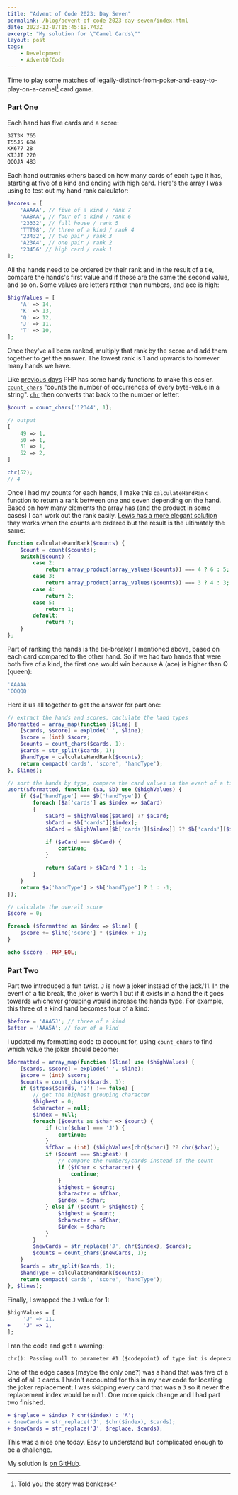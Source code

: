 ```yaml
---
title: "Advent of Code 2023: Day Seven"
permalink: /blog/advent-of-code-2023-day-seven/index.html
date: 2023-12-07T15:45:19.743Z
excerpt: "My solution for \"Camel Cards\""
layout: post
tags:
    - Development
    - AdventOfCode
---
```


Time to play some matches of legally-distinct-from-poker-and-easy-to-play-on-a-camel[^1] card game.

### Part One

Each hand has five cards and a score:

```bash
32T3K 765
T55J5 684
KK677 28
KTJJT 220
QQQJA 483
```

Each hand outranks others based on how many cards of each type it has, starting at five of a kind and ending with high card. Here's the array I was using to test out my hand rank calculator:

```php
$scores = [
    'AAAAA', // five of a kind / rank 7
    'AA8AA', // four of a kind / rank 6
    '23332', // full house / rank 5
    'TTT98', // three of a kind / rank 4
    '23432', // two pair / rank 3
    'A23A4', // one pair / rank 2
    '23456' // high card / rank 1
];
```

All the hands need to be ordered by their rank and in the result of a tie, compare the hands's first value and if those are the same the second value, and so on. Some values are letters rather than numbers, and ace is high:

```php
$highValues = [
    'A' => 14,
    'K' => 13,
    'Q' => 12,
    'J' => 11,
    'T' => 10,
];
```

Once they've all been ranked, multiply that rank by the score and add them together to get the answer. The lowest rank is 1 and upwards to however many hands we have.

Like [previous days](https://rknight.me/blog/tags/adventofcode/) PHP has some handy functions to make this easier. [`count_chars`](https://www.php.net/manual/en/function.count-chars.php) "counts the number of occurrences of every byte-value in a string". [`chr`](https://www.php.net/manual/en/function.chr.php) then converts that back to the number or letter:

```php
$count = count_chars('12344', 1);

// output
[
	49 => 1,
	50 => 1,
	51 => 1,
	52 => 2,
]

chr(52);
// 4
```

Once I had my counts for each hands, I make this `calculateHandRank` function to return a rank between one and seven depending on the hand. Based on how many elements the array has (and the product in some cases) I can work out the rank easily. [Lewis has a more elegant solution](https://lewisdale.dev/post/advent-of-code-2023-day-seven/) thay works when the counts are ordered but the result is the ultimately the same:

```php
function calculateHandRank($counts) {
    $count = count($counts);
    switch($count) {
        case 2:
            return array_product(array_values($counts)) === 4 ? 6 : 5;
        case 3:
            return array_product(array_values($counts)) === 3 ? 4 : 3;
        case 4:
            return 2;
        case 5:
            return 1;
        default:
            return 7;
    }
};
```

Part of ranking the hands is the tie-breaker I mentioned above, based on each card compared to the other hand. So if we had two hands that were both five of a kind, the first one would win because A (ace) is higher than Q (queen):

```bash
'AAAAA'
'QQQQQ'
```

Here it us all together to get the answer for part one:

```php
// extract the hands and scores, caclulate the hand types
$formatted = array_map(function ($line) {
    [$cards, $score] = explode(' ', $line);
    $score = (int) $score;
    $counts = count_chars($cards, 1);
    $cards = str_split($cards, 1);
    $handType = calculateHandRank($counts);
    return compact('cards', 'score', 'handType');
}, $lines);

// sort the hands by type, compare the card values in the event of a tie break
usort($formatted, function ($a, $b) use ($highValues) {
    if ($a['handType'] === $b['handType']) {
        foreach ($a['cards'] as $index => $aCard)
        {
            $aCard = $highValues[$aCard] ?? $aCard;
            $bCard = $b['cards'][$index];
            $bCard = $highValues[$b['cards'][$index]] ?? $b['cards'][$index];

            if ($aCard === $bCard) {
                continue;
            }

            return $aCard > $bCard ? 1 : -1;
        }
    }
    return $a['handType'] > $b['handType'] ? 1 : -1;
});

// calculate the overall score 
$score = 0;

foreach ($formatted as $index => $line) {
    $score += $line['score'] * ($index + 1);
}

echo $score . PHP_EOL;
```

### Part Two

Part two introduced a fun twist. `J` is now a joker instead of the jack/11. In the event of a tie break, the joker is worth 1 but if it exists in a hand the it goes towards whichever grouping would increase the hands type. For example, this three of a kind hand becomes four of a kind:

```php
$before = 'AAA5J'; // three of a kind
$after = 'AAA5A'; // four of a kind
```

I updated my formatting code to account for, using `count_chars` to find which value the joker should become:

```php
$formatted = array_map(function ($line) use ($highValues) {
    [$cards, $score] = explode(' ', $line);
    $score = (int) $score;
    $counts = count_chars($cards, 1);
    if (strpos($cards, 'J') !== false) {
        // get the highest grouping character
        $highest = 0;
        $character = null;
        $index = null;
        foreach ($counts as $char => $count) {
            if (chr($char) === 'J') {
                continue;
            }
            $fChar = (int) ($highValues[chr($char)] ?? chr($char));
            if ($count === $highest) {
                // compare the numbers/cards instead of the count
                if ($fChar < $character) {
                    continue;
                }
                $highest = $count;
                $character = $fChar;
                $index = $char;
            } else if ($count > $highest) {
                $highest = $count;
                $character = $fChar;
                $index = $char;
            }
        }
        $newCards = str_replace('J', chr($index), $cards);
        $counts = count_chars($newCards, 1);
    }
    $cards = str_split($cards, 1);
    $handType = calculateHandRank($counts);
    return compact('cards', 'score', 'handType');
}, $lines);
```

Finally, I swapped the `J` value for 1:

```diff
$highValues = [
-    'J' => 11,
+    'J' => 1,
];
```

I ran the code and got a warning:

```txt
chr(): Passing null to parameter #1 ($codepoint) of type int is deprecated
```

One of the edge cases (maybe the only one?) was a hand that was five of a kind of all `J` cards. I hadn't accounted for this in my new code for locating the joker replacement; I was skipping every card that was a `J` so it never the replacement index would be `null`. One more quick change and I had part two finished.

```diff
+ $replace = $index ? chr($index) : 'A';
- $newCards = str_replace('J', $chr($index), $cards);
+ $newCards = str_replace('J', $replace, $cards);
```

This was a nice one today. Easy to understand but complicated enough to be a challenge.

My solution is [on GitHub](https://github.com/rknightuk/adventofcode/tree/main/2023/07).

[^1]: Told you the story was bonkers